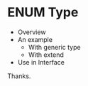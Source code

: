 # ENUM Type

- Overview
- An example
  - With generic type
  - With extend
- Use in Interface

Thanks.
